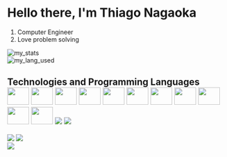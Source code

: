 <div>
<h1>Hello there, I'm Thiago Nagaoka</h1>
<ol>
  <li>Computer Engineer</li>
  <li>Love problem solving</li>
</ol>
</div>
<div style="display: flex; flex-direction=row;">
  <img src="https://github-readme-stats.vercel.app/api?username=nagaoka-thiago&show_icons=true" alt="my_stats">
</div>
<div>
<img src="https://github-readme-stats.vercel.app/api/top-langs/?username=nagaoka-thiago" alt="my_lang_used">
</div>
<div>
 <h2>Technologies and Programming Languages
 <div>
   <img src="https://cdn.jsdelivr.net/gh/devicons/devicon/icons/c/c-original.svg" width="50" height="40" />
   <img src="https://cdn.jsdelivr.net/gh/devicons/devicon/icons/cplusplus/cplusplus-original.svg" width="50" height="40" />
   <img src="https://cdn.jsdelivr.net/gh/devicons/devicon/icons/csharp/csharp-original.svg" width="50" height="40" />
   <img src="https://cdn.jsdelivr.net/gh/devicons/devicon/icons/java/java-original-wordmark.svg" width="50" height="40" />
   <img src="https://cdn.jsdelivr.net/gh/devicons/devicon/icons/microsoftsqlserver/microsoftsqlserver-plain-wordmark.svg" width="50" height="40" />
   <img src="https://cdn.jsdelivr.net/gh/devicons/devicon/icons/mysql/mysql-original-wordmark.svg" width="50" height="40" />
   <img src="https://cdn.jsdelivr.net/gh/devicons/devicon/icons/matlab/matlab-original.svg" width="50" height="40" />
   <img src="https://cdn.jsdelivr.net/gh/devicons/devicon/icons/html5/html5-original-wordmark.svg" width="50" height="40" />
   <img src="https://cdn.jsdelivr.net/gh/devicons/devicon/icons/css3/css3-original-wordmark.svg" width="50" height="40" />
   <img src="https://cdn.jsdelivr.net/gh/devicons/devicon/icons/javascript/javascript-original.svg" width="50" height="40" />
   <img src="https://cdn.jsdelivr.net/gh/devicons/devicon/icons/react/react-original-wordmark.svg" width="50" height="40" />
   <img src="https://cdn.jsdelivr.net/gh/devicons/devicon/icons/flutter/flutter-original.svg" />
   <img src="https://cdn.jsdelivr.net/gh/devicons/devicon/icons/dart/dart-original.svg" />
  </div>
</div>
<div>
  <a href="https://www.linkedin.com/in/nagaokathiago/"><img src="https://img.shields.io/badge/LinkedIn-0077B5?style=for-the-badge&logo=linkedin&logoColor=white"></a>
  <a href="https://github.com/nagaoka-thiago/"><img src="https://img.shields.io/badge/GitHub-100000?style=for-the-badge&logo=github&logoColor=white"></a>
</div>
<div>
  <img src="https://github.com/nagaoka-thiago/nagaoka-thiago/blob/output/github-contribution-grid-snake.svg">
</div>
